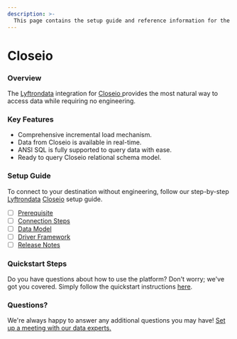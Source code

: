 ```yaml
---
description: >-
  This page contains the setup guide and reference information for the Closeio source connector.
---
```


# Closeio

### Overview

The [Lyftrondata](https://www.lyftrondata.com/) integration for [Closeio](https://www.lyftrondata.com/integration/closeio/)[ ](https://www.lyftrondata.com/integration/closeio/)provides the most natural way to access data while requiring no engineering.

### Key Features

* Comprehensive incremental load mechanism.
* Data from Closeio is available in real-time.&#x20;
* ANSI SQL is fully supported to query data with ease.
* Ready to query Closeio relational schema model.

### Setup Guide

To connect to your destination without engineering, follow our step-by-step [Lyftrondata](https://www.lyftrondata.com/)  [Closeio](https://www.lyftrondata.com/integration/closeio/) setup guide.

* [ ] [Prerequisite](../../sales-analytics/closeio/prerequisite.md)
* [ ] [Connection Steps](../../sales-analytics/closeio/connection-steps.md)
* [ ] [Data Model](../../sales-analytics/closeio/data-model/)
* [ ] [Driver Framework](../../sales-analytics/closeio/driver-framework/)
* [ ] [Release Notes](../../sales-analytics/closeio/release-notes.md)

### Quickstart Steps

Do you have questions about how to use the platform? Don't worry; we've got you covered. Simply follow the quickstart instructions [here](../../../quickstart-steps.md).

### Questions? <a href="#questions" id="questions"></a>

We're always happy to answer any additional questions you may have! [Set up a meeting with our data experts.](https://www.lyftrondata.com/book-a-meeting/)

